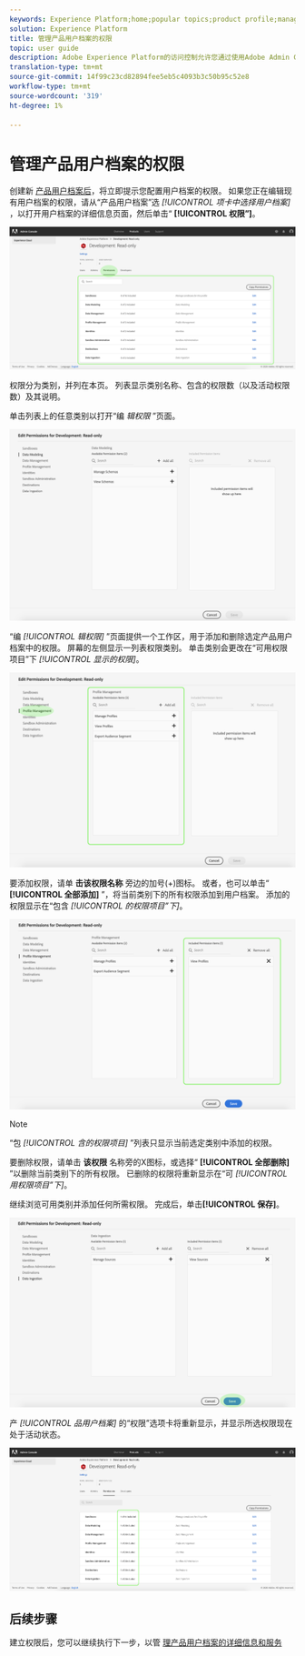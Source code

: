 ```yaml
---
keywords: Experience Platform;home;popular topics;product profile;manage permissions
solution: Experience Platform
title: 管理产品用户档案的权限
topic: user guide
description: Adobe Experience Platform的访问控制允许您通过使用Adobe Admin Console管理各种平台功能的角色和权限。 此文档用于指导如何管理平台产品用户档案的权限。
translation-type: tm+mt
source-git-commit: 14f99c23cd82894fee5eb5c4093b3c50b95c52e8
workflow-type: tm+mt
source-wordcount: '319'
ht-degree: 1%

---
```



# 管理产品用户档案的权限

创建新 [产品用户档案后](#create-a-new-product-profile)，将立即提示您配置用户档案的权限。 如果您正在编辑现有用户档案的权限，请从“产品用户档案”选 *[!UICONTROL 项卡中选择用户档案]* ，以打开用户档案的详细信息页面，然后单击“ **[!UICONTROL 权限”]**。

![用户档案权限](../images/profile-permissions.png)

权限分为类别，并列在本页。 列表显示类别名称、包含的权限数（以及活动权限数）及其说明。

单击列表上的任意类别以打开“编 *辑权限* ”页面。

![编辑权限](../images/edit-permissions.png)

“编 *[!UICONTROL 辑权限]* ”页面提供一个工作区，用于添加和删除选定产品用户档案中的权限。 屏幕的左侧显示一列表权限类别。 单击类别会更改在“可用权限项目”下 *[!UICONTROL 显示的权限]*。

![change-permissions-类别](../images/change-permissions-category.png)

要添加权限，请单 **击该权限名称** 旁边的加号(+)图标。 或者，也可以单击“ **[!UICONTROL 全部添加]** ”，将当前类别下的所有权限添加到用户档案。 添加的权限显示在“包含 *[!UICONTROL 的权限项目”下]*。

![添加权限](../images/add-permissions.png)

>[!NOTE]
>
>“包 *[!UICONTROL 含的权限项目]* ”列表只显示当前选定类别中添加的权限。

要删除权限，请单击 **该权限** 名称旁的X图标，或选择“ **[!UICONTROL 全部删除]** ”以删除当前类别下的所有权限。 已删除的权限将重新显示在“可 *[!UICONTROL 用权限项目”下]*。

继续浏览可用类别并添加任何所需权限。 完成后，单击&#x200B;**[!UICONTROL 保存]**。

![权限完成](../images/permissions-finish.png)

产 *[!UICONTROL 品用户档案]* 的“权限”选项卡将重新显示，并显示所选权限现在处于活动状态。

![添加的权限](../images/added-permissions.png)

## 后续步骤

建立权限后，您可以继续执行下一步，以管 [理产品用户档案的详细信息和服务](details-and-services.md)